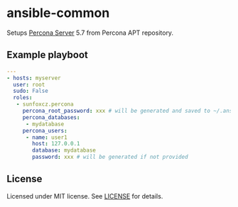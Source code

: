 # ansible-common

Setups [Percona Server](https://www.percona.com/software/mysql-database/percona-server) 5.7 from Percona APT repository.

## Example playboot

```yaml
---
- hosts: myserver
  user: root
  sudo: False
  roles:
   - sunfoxcz.percona
     percona_root_password: xxx # will be generated and saved to ~/.ansible_percona_passwords if not provided
     percona_databases:
      - mydatabase
     percona_users:
      - name: user1
        host: 127.0.0.1
        database: mydatabase
        password: xxx # will be generated if not provided
```

## License

Licensed under MIT license. See [LICENSE](LICENSE.md) for details.
